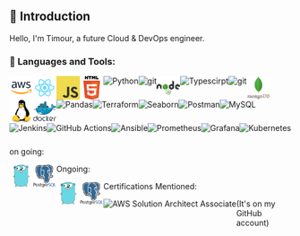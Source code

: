 ## 👋 Introduction 


Hello, I'm Timour, a future Cloud & DevOps engineer.


### 🔨 Languages and Tools:


<a href="https://aws.amazon.com/" target="_blank"> <img align="left" alt="AWS" height="42px" src="https://raw.githubusercontent.com/github/explore/main/topics/aws/aws.png"></a>

<a href="https://reactjs.org/" target="_blank"> <img align="left" alt="React" height="42px" src="https://raw.githubusercontent.com/github/explore/main/topics/react/react.png"></a>

<a href="https://www.javascript.com/" target="_blank"> <img align="left" alt="JavaScript" height="42px" src="https://raw.githubusercontent.com/github/explore/main/topics/javascript/javascript.png"></a>

<a href="https://www.w3.org/html/" target="_blank">
  <img align="left" alt="HTML" height="42px" src="https://raw.githubusercontent.com/github/explore/main/topics/html/html.png">
</a>

<a href="https://www.python.org" target="_blank"><img align="left" alt="Python" height ="42px" src="https://raw.githubusercontent.com/rahul-jha98/github_readme_icons/main/language_and_tools/square/python/python.svg"></a>

<a href="https://git-scm.com/" target="_blank"> <img src="https://github.com/isocpp/logos/blob/master/cpp_logo.png" align="left" alt="git" height='42px'/> </a>



<a href="https://nodejs.org/" target="_blank"> <img align="left" alt="Node.js" height="42px" src="https://raw.githubusercontent.com/devicons/devicon/master/icons/nodejs/nodejs-original-wordmark.svg"></a>

<a href="https://www.typescriptlang.org/" target="_blank"><img align="left" alt="Typescirpt" height ="42px" src="https://raw.githubusercontent.com/rahul-jha98/github_readme_icons/main/language_and_tools/square/typescript/typescript.svg"></a>

<a href="https://git-scm.com/" target="_blank"> <img src="https://raw.githubusercontent.com/rahul-jha98/github_readme_icons/main/language_and_tools/square/git-scm/git-scm.svg" align="left" alt="git" height='42px'/> </a>

<a href="https://www.mongodb.com/" target="_blank"> <img align="left" alt="MongoDB" height="42px" src="https://raw.githubusercontent.com/devicons/devicon/master/icons/mongodb/mongodb-original-wordmark.svg"></a>

<a href="https://www.linux.org/" target="_blank"> <img align="left" alt="Linux" height="42px" src="https://raw.githubusercontent.com/devicons/devicon/master/icons/linux/linux-original.svg"></a>

<a href="https://www.docker.com/" target="_blank"> <img align="left" alt="Docker" height="42px" src="https://raw.githubusercontent.com/devicons/devicon/master/icons/docker/docker-original-wordmark.svg"></a>


<a href="https://pandas.pydata.org/" target="_blank"> <img align="left" alt="Pandas" height="42px" src="https://upload.wikimedia.org/wikipedia/commons/e/ed/Pandas_logo.svg"></a>

<a href="https://www.terraform.io/" target="_blank"> <img align="left" alt="Terraform" height="42px" src="https://www.svgrepo.com/show/376353/terraform.svg"></a>
<a href="https://seaborn.pydata.org/" target="_blank">
  <img src="https://user-images.githubusercontent.com/315810/92254613-279c8000-ee9f-11ea-9b73-5622a7d95f3f.png" align="left" alt="Seaborn" height='42px'/>
</a>

<a href="https://www.postman.com/" target="_blank"> 
<img align="left" alt="Postman" height="42px" src="https://www.vectorlogo.zone/logos/getpostman/getpostman-icon.svg">
</a>

<a href="https://www.mysql.com/" target="_blank">
  <img align="left" alt="MySQL" height="42px" src="https://upload.wikimedia.org/wikipedia/de/d/dd/MySQL_logo.svg">
</a>

<a href="https://www.jenkins.io/" target="_blank"> 
<img align="left" alt="Jenkins" height="42px" src="https://www.jenkins.io/images/logos/jenkins/jenkins.svg">
</a>

<a href="https://github.com/features/actions" target="_blank"> <img align="left" alt="GitHub Actions" height="42px" src="https://github.githubassets.com/images/modules/site/features/actions-icon-actions.svg"></a>

<a href="https://www.ansible.com/" target="_blank"><img align="left" alt="Ansible" height ="42px" src="https://upload.wikimedia.org/wikipedia/commons/2/24/Ansible_logo.svg"></a>

<a href="https://prometheus.io/" target="_blank"> 
<img align="left" alt="Prometheus" height="42px" src="https://cdn.icon-icons.com/icons2/2107/PNG/512/file_type_prometheus_icon_130229.png">
</a>

<a href="https://grafana.com/" target="_blank"> 
<img align="left" alt="Grafana" height="42px" src="https://grafana.com/static/assets/img/apple-touch-icon.png">
</a>


<a href="https://kubernetes.io/" target="_blank"> 
<img align="left" alt="Kubernetes" height="42px" src="https://upload.wikimedia.org/wikipedia/commons/3/39/Kubernetes_logo_without_workmark.svg">
</a>


<br> </br>
<br> </br>


on going:

<a href="https://golang.org/" target="_blank"> <img align="left" alt="Golang" height="42px" src="https://raw.githubusercontent.com/devicons/devicon/master/icons/go/go-original.svg"></a>
<a href="https://www.postgresql.org/" target="_blank"> <img align="left" alt="PostgreSQL" height="42px" src="https://raw.githubusercontent.com/devicons/devicon/master/icons/postgresql/postgresql-original-wordmark.svg"></a>


Ongoing:

<a href="https://golang.org/" target="_blank"><img align="left" alt="Golang" height="42px" src="https://raw.githubusercontent.com/devicons/devicon/master/icons/go/go-original.svg"></a>
<a href="https://www.postgresql.org/" target="_blank"><img align="left" alt="PostgreSQL" height="42px" src="https://raw.githubusercontent.com/devicons/devicon/master/icons/postgresql/postgresql-original-wordmark.svg"></a>

Certifications Mentioned:

<a href="https://aws.amazon.com/certification/certified-solutions-architect-associate/" target="_blank"><img align="left" alt="AWS Solution Architect Associate" height="42px" src="https://d1.awsstatic.com/training-and-certification/certification-badges/AWS-Certified-Solutions-Architect-Associate_badge.3419559c682629072f1eb968d59dea0741772c0f.png"></a> (It's on my GitHub account)


<!--
**Tim275/Tim275** is a ✨ _special_ ✨ repository because its `README.md` (this file) appears on your GitHub profile.

Here are some ideas to get you started:

-->
